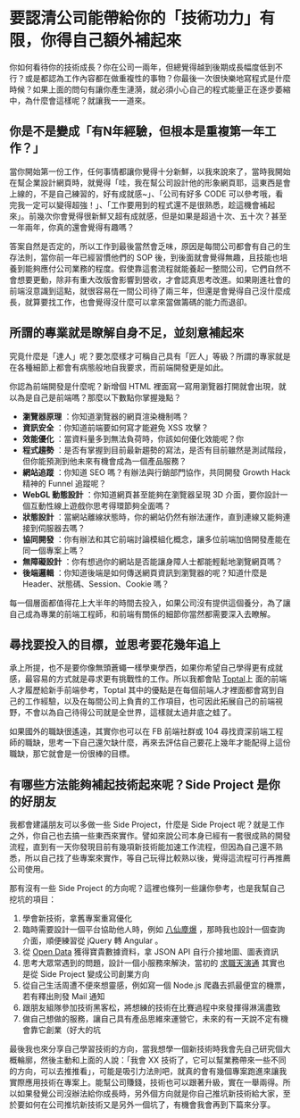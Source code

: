 # 要認清公司能帶給你的「技術功力」有限，你得自己額外補起來

你如何看待你的技術成長？你在公司一兩年，但總覺得越到後期成長幅度低到不行？或是都認為工作內容都在做重複性的事物？你最後一次很快樂地寫程式是什麼時候？如果上面的問句有讓你產生漣漪，就必須小心自己的程式能量正在逐步萎縮中，為什麼會這樣呢？就讓我一一道來。

## 你是不是變成「有N年經驗，但根本是重複第一年工作？」

當你開始第一份工作，任何事情都讓你覺得十分新鮮，以我來說來了，當時我開始在幫企業設計網頁時，就覺得「哇，我在幫公司設計他的形象網頁耶，這東西是會上線的，不是自己練習的，好有成就感~」、「公司有好多 CODE 可以參考哦，看完我一定可以變得超強！」、「工作要用到的程式還不是很熟悉，趁這機會補起來」。前幾次你會覺得很新鮮又超有成就感，但是如果是超過十次、五十次？甚至一年兩年，你真的還會覺得有趣嗎？

答案自然是否定的，所以工作到最後當然會乏味，原因是每間公司都會有自己的生存法則，當你前一年已經習慣他們的 SOP 後，到後面就會覺得無趣，且技能也培養到能夠應付公司業務的程度。假使靠這套流程就能養起一整間公司，它們自然不會想要更動，除非有重大改版會影響到營收，才會認真思考改進。如果剛進社會的前端沒意識到這點，就很容易在一間公司待了兩三年，但還是會覺得自己沒什麼成長，就算要找工作，也會覺得沒什麼可以拿來當做籌碼的能力而退卻。

## 所謂的專業就是瞭解自身不足，並刻意補起來

究竟什麼是「達人」呢？要怎麼樣才可稱自己具有「匠人」等級？所謂的專家就是在各種細節上都會有病態般地自我要求，而前端開發更是如此。

你認為前端開發是什麼呢？新增個 HTML 裡面寫一寫用瀏覽器打開就會出現，就以為是自己是前端嗎？那麼以下數點你掌握幾點？

* **瀏覽器原理**
  ：你知道瀏覽器的網頁渲染機制嗎？
* **資訊安全**
  ：你知道前端要如何寫才能避免 XSS 攻擊？
* **效能優化**
  ：當資料量多到無法負荷時，你該如何優化效能呢？你
* **程式趨勢**
  ：是否有掌握到目前最新趨勢的寫法，是否有目前雖然是測試階段，但你能預測到他未來有機會成為一個產品服務？
* **網站追蹤**
  ：你知道 SEO 嗎？有辦法與行銷部門協作，共同開發 Growth Hack 精神的 Funnel 追蹤呢？
* **WebGL 動態設計**
  ：你知道網頁甚至能夠在瀏覽器呈現 3D 介面，要你設計一個互動性線上遊戲你思考得環節夠全面嗎？
* **狀態設計**
  ：當網站離線狀態時，你的網站仍然有辦法運作，直到連線又能夠連接到伺服器去嗎？
* **協同開發**
  ：你有辦法和其它前端討論模組化概念，讓多位前端加倍開發產能在同一個專案上嗎？
* **無障礙設計**
  ：你有想過你的網站是否能讓身障人士都能輕鬆地瀏覽網頁嗎？
* **後端邏輯**
  ：你知道後端是如何傳送網頁資訊到瀏覽器的呢？知道什麼是 Header、狀態碼、Session、Cookie 嗎？

每一個層面都值得花上大半年的時間去投入，如果公司沒有提供這個養分，為了讓自己成為專業的前端工程師，和前端有關係的細節你當然都需要深入去瞭解。

## 尋找要投入的目標，並思考要花幾年追上

承上所提，也不是要你像無頭蒼蠅一樣學東學西，如果你希望自己學得更有成就感，最容易的方式就是尋求更有挑戰性的工作。所以我都會貼 [Toptal](https://www.toptal.com/front-end)上 面的前端人才履歷給新手前端參考，Toptal 其中的優點是在每個前端人才裡面都會寫到自己的工作經驗，以及在每間公司上負責的工作項目，也可因此拓展自己的前端視野，不會以為自己待得公司就是全世界，這樣就太過井底之蛙了。

如果國外的職缺很遙遠，其實你也可以在 FB 前端社群或 104 尋找資深前端工程師的職缺，思考一下自己還欠缺什麼，再來去評估自己要花上幾年才能配得上這份職缺，那它就會是一份很棒的目標。

## 有哪些方法能夠補起技術起來呢？Side Project 是你的好朋友

我都會建議朋友可以多做一些 Side Project，什麼是 Side Project 呢？就是工作之外，你自己也去搞一些東西來實作。譬如來說公司本身已經有一套很成熟的開發流程，直到有一天你發現目前有幾項新技術能加速工作流程，但因為自己還不熟悉，所以自己找了些專案來實作，等自己玩得比較熟以後，覺得這流程可行再推薦公司使用。

那有沒有一些 Side Project 的方向呢？這裡也條列一些讓你參考，也是我幫自己挖坑的項目：

1. 學會新技術，拿舊專案重寫優化
2. 臨時需要設計一個平台協助他人時，例如
   [八仙塵爆](https://www.facebook.com/groups/javascript.tw/permalink/647706865330655/)
   ，那時我也設計一個查詢介面，順便練習從 jQuery 轉 Angular 。
3. 從
   [Open Data](https://data.kcg.gov.tw/)
   獲得寶貴數據資料，拿 JSON API 自行介接地圖、圖表資訊
4. 思考大眾常遇到的問題，設計一個小服務來解決，當初的
   [求職天演通](https://www.qollie.com/)
   其實也是從 Side Project 變成公司創業方向
5. 從自己生活周遭不便來想靈感，例如寫一個 Node.js 爬蟲去抓最便宜的機票，若有釋出則發 Mail 通知
6. 跟朋友組隊參加技術黑客松，將想練的技術在比賽過程中來發揮得淋漓盡致
7. 做自己想做的服務，讓自己具有產品思維來運營它，未來的有一天說不定有機會靠它創業（好大的坑

最後我也來分享自己學習技術的方向，當我想學一個新技術時我會先自己研究個大概輪廓，然後主動和上面的人說：「我會 XX 技術了，它可以幫業務帶來一些不同的方向，可以去推推看」，可能是吸引力法則吧，就真的會有幾個專案跑進來讓我實際應用技術在專案上。能幫公司賺錢，技術也可以跟著升級，實在一舉兩得。所以如果發覺公司沒辦法給你成長時，另外個方向就是你自己推坑新技術給大家，至於要如何在公司推坑新技術又是另外一個坑了，有機會我會再到下篇來分享。

